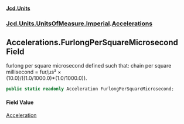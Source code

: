 #### [Jcd.Units](index.md 'index')
### [Jcd.Units.UnitsOfMeasure.Imperial](Jcd.Units.UnitsOfMeasure.Imperial.md 'Jcd.Units.UnitsOfMeasure.Imperial').[Accelerations](Accelerations.md 'Jcd.Units.UnitsOfMeasure.Imperial.Accelerations')

## Accelerations.FurlongPerSquareMicrosecond Field

furlong per square microsecond defined such that: chain per square millisecond = fur/μs² ×  
(10.0)/((1.0/1000.0)*(1.0/1000.0)).

```csharp
public static readonly Acceleration FurlongPerSquareMicrosecond;
```

#### Field Value
[Acceleration](Acceleration.md 'Jcd.Units.UnitTypes.Acceleration')